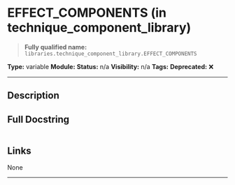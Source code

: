 # EFFECT_COMPONENTS (in technique_component_library)
> **Fully qualified name:** `libraries.technique_component_library.EFFECT_COMPONENTS`

**Type:** variable
**Module:** 
**Status:** n/a
**Visibility:** n/a
**Tags:** 
**Deprecated:** ❌

---

## Description


## Full Docstring
```

```

## Links
None

---
